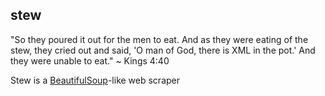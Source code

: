 ## stew

"So they poured it out for the men to eat. And as they were eating of the stew, they cried out and said, 'O man of God, there is XML in the pot.' And they were unable to eat." ~ Kings 4:40

Stew is a [BeautifulSoup](https://www.crummy.com/software/BeautifulSoup/bs4/doc/)-like web scraper

